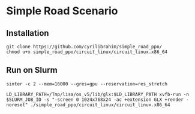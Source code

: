 # Simple Road Scenario

## Installation

```
git clone https://github.com/cyrilibrahim/simple_road_ppo/
chmod u+x simple_road_ppo/circuit_linux/circuit_linux.x86_64
```

## Run on Slurm

```
sinter -c 2 --mem=16000 --gres=gpu --reservation=res_stretch

LD_LIBRARY_PATH=/Tmp/lisa/os_v5/lib/glx:$LD_LIBRARY_PATH xvfb-run -n $SLURM_JOB_ID -s "-screen 0 1024x768x24 -ac +extension GLX +render -noreset" ./simple_road_ppo/circuit_linux/circuit_linux.x86_64
```
